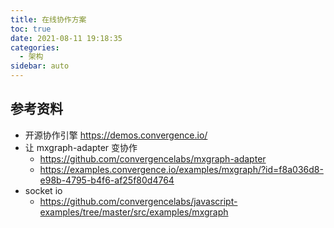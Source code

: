 ```yaml
---
title: 在线协作方案
toc: true
date: 2021-08-11 19:18:35
categories:
  - 架构
sidebar: auto
---
```


## 参考资料

- 开源协作引擎 https://demos.convergence.io/ 
- 让 mxgraph-adapter 变协作
  - https://github.com/convergencelabs/mxgraph-adapter
  - https://examples.convergence.io/examples/mxgraph/?id=f8a036d8-e98b-4795-b4f6-af25f80d4764
- socket io
  - https://github.com/convergencelabs/javascript-examples/tree/master/src/examples/mxgraph
